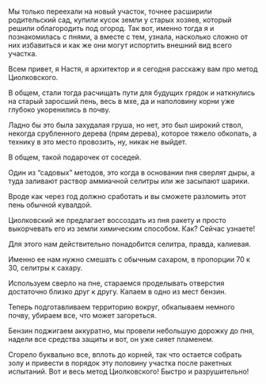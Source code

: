 Мы только переехали на новый участок, точнее расширили родительский сад, купили кусок земли у старых хозяев, который решили облагородить под огород. Так вот, именно тогда я и познакомилась с пнями, а вместе с тем, узнала, насколько сложно от них избавиться и как же они могут испортить внешний вид всего участка.

Всем привет, я Настя, я архитектор и я сегодня расскажу вам про метод Циолковского.


В общем, стали тогда расчищать пути для будущих грядок и наткнулись на старый заросший пень, весь в мхе, да и наполовину корни уже глубоко укоренились в почву.

Ладно бы это была захудалая груша, но нет, это был широкий ствол, некогда срубленного дерева (прям дерева), которое тяжело обкопать, а технику в это место провозить, ну, никак не выйдет.

В общем, такой подарочек от соседей.

Один из “садовых” методов, это когда в основании пня сверлят дыры, а туда заливают раствор аммиачной селитры или же засыпают шарики.

Вроде как через год должно сработать и вы сможете разломить этот пень обычной кувалдой.

Циолковский же предлагает воссоздать из пня ракету и просто выкорчевать его из земли химическим способом. Как? Сейчас узнаете!

Для этого нам действительно понадобится селитра, правда, калиевая.


Именно ее нам нужно смешать с обычным сахаром, в пропорции 70 к 30, селитры к сахару.

Используем сверло на пне, стараемся проделывать отверстия достаточно близко друг к другу. Капаем в одно из мест бензин.

Теперь подготавливаем территорию вокруг, обкапываем немного почву, убираем все, что может загореться.

Бензин поджигаем аккуратно, мы провели небольшую дорожку до пня, надели все средства защиты и вот, он уже сияет пламенем.

Сгорело буквально все, вплоть до корней, так что остается собрать золу и привести в порядок эту половину участка после ракетных испытаний.
Вот и весь метод Циолковского! Быстро и разрушительно!
